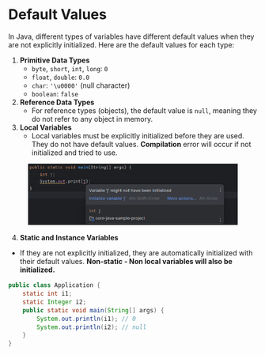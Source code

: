 # Default Values

In Java, different types of variables have different default values when they are not explicitly initialized. Here are the default values for each type:

1. **Primitive Data Types**
   * `byte`, `short`, `int`, `long`: `0`
   * `float`, `double`: `0.0`
   * `char`: `'\u0000'` (null character)
   * `boolean`: `false`
2. **Reference Data Types**
   * For reference types (objects), the default value is `null`, meaning they do not refer to any object in memory.
3. **Local Variables**
   * Local variables must be explicitly initialized before they are used. They do not have default values. **Compilation** error will occur if not initialized and tried to use.

<figure><img src="../../../.gitbook/assets/image (312).png" alt="" width="563"><figcaption></figcaption></figure>

4. **Static and Instance Variables**

* If they are not explicitly initialized, they are automatically initialized with their default values. **Non-static - Non local variables will also be initialized.**

```java
public class Application {
    static int i1;
    static Integer i2;
    public static void main(String[] args) {
        System.out.println(i1); // 0
        System.out.println(i2); // null
    }
}
```
